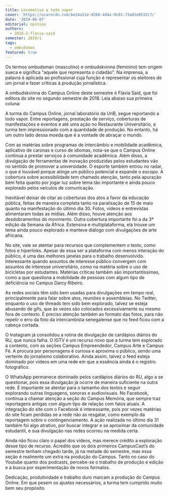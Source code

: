 ```yaml
---
title: Locomotiva a todo vapor
cover: 'https://ucarecdn.com/be24a21e-d260-4d4a-9c01-73a01e8532c7/'
date: '2019-06-07'
editorial: opiniao
authors:
  - 2018-2-flavia-said
semester: 2019/1
tags:
  - ombudsman
featured: true
---
```

Os termos ombudsman (masculino) e ombudskvinna (feminino) tem origem sueca e significa "aquele que representa o cidadão". Na imprensa, a palavra é aplicada ao profissional cuja função é representar os eleitores de um jornal e fazer críticas à produção jornalística. 

A ombudskvinna do Campus Online deste semestre é Flávia Said, que foi editora do site no segundo semestre de 2018. Leia abaixo sua primeira coluna:

A turma do Campus Online, jornal laboratório da UnB, segue reportando a todo vapor. Entre reportagens, prestação de serviço, coberturas de manifestações e eventos e até uma ação no Restaurante Universitário, a turma tem impressionado com a quantidade de produção. No entanto, há um outro lado dessa moeda que é a vontade de abraçar o mundo.

Com as matérias sobre programas de intercâmbio e mobilidade acadêmica, aplicativo de caronas e curso de idiomas, nota-se que o Campus Online continua a prestar serviços à comunidade acadêmica. Além disso, a divulgação de ferramentas de inovação produzidas pelos estudantes vão no sentido de promover a universidade. O esporte também entrou no radar, o que é louvável porque atinge um público potencial e expande o escopo. A cobertura sobre acessibilidade tem chamado atenção, tanto pela apuração bem feita quanto por jogar luz sobre tema tão importante e ainda pouco explorado pelos veículos de comunicação.

Inevitável deixar de citar as coberturas dos atos a favor da educação pública, feitas de maneira completa tanto na paralisação de 15 de maio quanto na manifestação do último dia 30. Fotos, vídeos e entrevistas alimentaram todas as mídias. Além disso, houve atenção aos desdobramentos do movimento. Outra cobertura importante foi a da 3ª edição da Semana da África. Extensiva e multiplataforma, ela trouxe um tema ainda pouco explorado e manteve diálogo com divulgações de arte africana.

No site, vale se atentar para recursos que complementem o texto, como fotos e hiperlinks. Apesar de essa ser a plataforma com menos interação do público, é uma das melhores janelas para o trabalho desenvolvido. Interessante quando assuntos de interesse público convergem com assuntos de interesse universitário, como na matéria sobre o uso de bicicletas por estudantes. Matérias críticas também são importantíssimas, como a que questiona a mobilidade de pessoas com algum tipo de deficiência no Campus Darcy Ribeiro. 

As redes sociais têm sido bem usadas para divulgações em tempo real, principalmente para falar sobre atos, reuniões e assembleias. No Twitter, enquanto o uso de threads tem sido bem explorado, talvez se esteja abusando de gifs, que às vezes são colocados excessivamente ou mesmo fora de contexto. É preciso atenção também ao formato das fotos, para não repetir o erro da foto da intercambista senegalense que no feed ficou com a cabeça cortada. 

O Instagram já consolidou a rotina de divulgação de cardápios diários do RU, que nunca falha. O IGTV é um recurso novo que a turma tem explorado a contento, com as seções Campus Empreendedor, Campus Arte e Campus Fé. A procura por personagens é curiosa e aproxima o público, sendo uma vertente do jornalismo colaborativo. Ainda assim, talvez o feed esteja dominado por vídeos em uma rede em que a essência ainda é o registro fotográfico.

O WhatsApp permanece dominado pelos cardápios diários do RU, algo a se questionar, pois essa divulgação já ocorre de maneira suficiente na outra rede. É importante se atentar para o tamanho dos textos e seguir explorando outras linguagens, sonoras e audiovisuais. No Facebook, continua a chamar atenção a seção do Campus Memória, que sempre traz reportagens antigas com algum tipo de relação com fatos atuais. A integração do site com o Facebook é interessante, pois por vezes matérias do site ficam perdidas se a rede não as resgatar, como exemplo da reportagem sobre o contingenciamento. A ação realizada no último dia 31 também foi algo atrativo, por buscar integrar e se aproximar da comunidade estudantil, e sua divulgação nas redes ocorreu na medida certa. 

Ainda não ficou claro o papel dos vídeos, mas merece crédito a exploração desse tipo de recurso. Acredito que os dois primeiros CampusCast’s do semestre tenham chegado tarde, já na metade do semestre, mas essa seção é realmente um extra na produção do Campus. Tanto no caso do Youtube quanto dos podcasts, percebe-se o trabalho de produção e edição e a busca por experimentação de novos formatos.

Dedicação, produtividade e trabalho duro marcam a produção do Campus Online. Em que pesem os ajustes necessários, a turma tem cumprido muito bem seu propósito.
